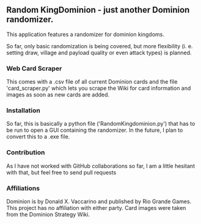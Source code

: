 ## Random KingDominion - just another Dominion randomizer.

This application features a randomizer for dominion kingdoms.

So far, only basic randomization is being covered, but more flexibility (i. e. setting draw, village and payload quality or even attack types) is planned.

### Web Card Scraper

This comes with a .csv file of all current Dominion cards and the file 'card_scraper.py' which lets you scrape the Wiki for card information and images as soon as new cards are added.

### Installation

So far, this is basically a python file ('RandomKingdominion.py') that has to be run to open a GUI containing the randomizer.
In the future, I plan to convert this to a .exe file.

### Contribution

As I have not worked with GitHub collaborations so far, I am a little hesitant with that, but feel free to send pull requests

### Affiliations

Dominion is by Donald X. Vaccarino and published by Rio Grande Games.
This project has no affiliation with either party. Card images were taken from the Dominion Strategy Wiki.
